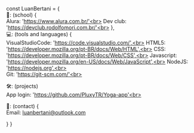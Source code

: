 const LuanBertani = {<br>
  🏢: (school) {<br>
    Alura: 'https://www.alura.com.br/'<br>
    Dev club: 'https://devclub.rodolfomori.com.br/'<br>
  },<br>
  💻: (tools and languages) {<br>
    VisualStudioCode: 'https://code.visualstudio.com/',<br>
    HTML5: 'https://developer.mozilla.org/pt-BR/docs/Web/HTML',<br>
    CSS: 'https://developer.mozilla.org/pt-BR/docs/Web/CSS',<br>
    Javascript: 'https://developer.mozilla.org/en-US/docs/Web/JavaScript',<br>
    NodeJS: 'https://nodejs.org',<br><br>
    Git: 'https://git-scm.com/'<br>
    
  🛠️: (projects)<br>
  App login: 'https://github.com/PluxyTR/Yoga-app'<br>
  
 📧: (contact)  {<br>
 Email: luanbertani@outlook.com
 
   } 
 }
